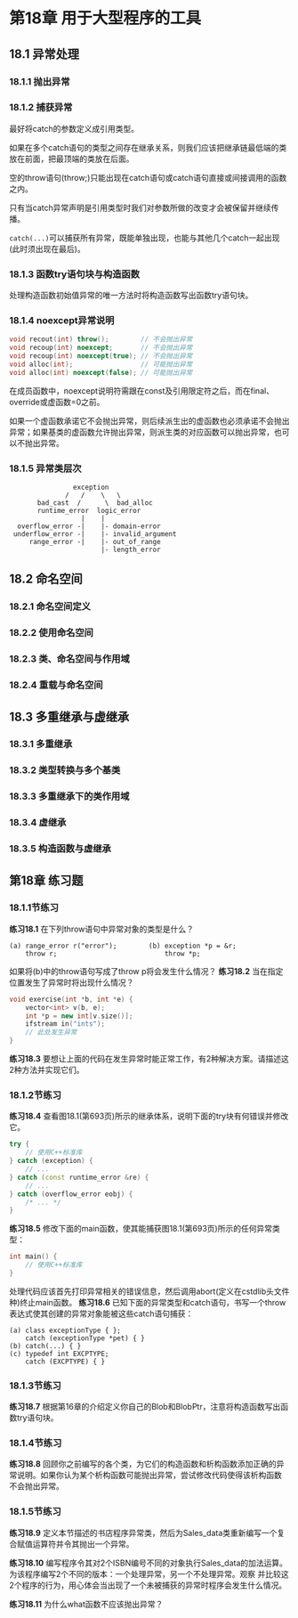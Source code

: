 # 第18章 用于大型程序的工具
## 18.1 异常处理
### 18.1.1 抛出异常
### 18.1.2 捕获异常
最好将catch的参数定义成引用类型。

如果在多个catch语句的类型之间存在继承关系，则我们应该把继承链最低端的类放在前面，把最顶端的类放在后面。

空的throw语句(throw;)只能出现在catch语句或catch语句直接或间接调用的函数之内。

只有当catch异常声明是引用类型时我们对参数所做的改变才会被保留并继续传播。

`catch(...)`可以捕获所有异常，既能单独出现，也能与其他几个catch一起出现(此时须出现在最后)。
### 18.1.3 函数try语句块与构造函数
处理构造函数初始值异常的唯一方法时将构造函数写出函数try语句块。

### 18.1.4 noexcept异常说明
```c++
void recout(int) throw();        // 不会抛出异常
void recoup(int) noexcept;       // 不会抛出异常
void recoup(int) noexcept(true); // 不会抛出异常
void alloc(int);                 // 可能抛出异常
void alloc(int) noexcept(false); // 可能抛出异常
```
在成员函数中，noexcept说明符需跟在const及引用限定符之后，而在final、override或虚函数=0之前。

如果一个虚函数承诺它不会抛出异常，则后续派生出的虚函数也必须承诺不会抛出异常；如果基类的虚函数允许抛出异常，则派生类的对应函数可以抛出异常，也可以不抛出异常。

### 18.1.5 异常类层次
```text
                exception
              /   /    \   \
       bad_cast  /      \  bad_alloc
       runtime_error  logic_error
                  |    |
  overflow_error -|    |- domain-error 
 underflow_error -|    |- invalid_argument
     range_error -|    |- out_of_range
                       |- length_error
```


## 18.2 命名空间
### 18.2.1 命名空间定义
### 18.2.2 使用命名空间
### 18.2.3 类、命名空间与作用域
### 18.2.4 重载与命名空间

## 18.3 多重继承与虚继承
### 18.3.1 多重继承
### 18.3.2 类型转换与多个基类
### 18.3.3 多重继承下的类作用域
### 18.3.4 虚继承
### 18.3.5 构造函数与虚继承
















## 第18章 练习题
### 18.1.1节练习
<b>练习18.1</b> 在下列throw语句中异常对象的类型是什么？
```text
(a) range_error r("error");        (b) exception *p = &r;
    throw r;                           throw *p;
```
如果将(b)中的throw语句写成了throw p将会发生什么情况？
<b>练习18.2</b> 当在指定位置发生了异常时将出现什么情况？
```c++
void exercise(int *b, int *e) {
    vector<int> v(b, e);
    int *p = new int[v.size()];
    ifstream in("ints");
    // 此处发生异常
}
```
<b>练习18.3</b> 要想让上面的代码在发生异常时能正常工作，有2种解决方案。请描述这2种方法并实现它们。


### 18.1.2节练习
<b>练习18.4</b> 查看图18.1(第693页)所示的继承体系，说明下面的try块有何错误并修改它。
```c++
try {
    // 使用C++标准库
} catch (exception) {
    // ...
} catch (const runtime_error &re) {
    // ...
} catch (overflow_error eobj) {
    /* ... */
}
```
<b>练习18.5</b> 修改下面的main函数，使其能捕获图18.1(第693页)所示的任何异常类型：
```c++
int main() {
    // 使用C++标准库
}
```
处理代码应该首先打印异常相关的错误信息，然后调用abort(定义在cstdlib头文件种)终止main函数。
<b>练习18.6</b> 已知下面的异常类型和catch语句，书写一个throw表达式使其创建的异常对象能被这些catch语句捕获：
```text
(a) class exceptionType { };
    catch (exceptionType *pet) { }
(b) catch(...) { }
(c) typedef int EXCPTYPE;
    catch (EXCPTYPE) { }
```

### 18.1.3节练习
<b>练习18.7</b> 根据第16章的介绍定义你自己的Blob和BlobPtr，注意将构造函数写出函数try语句块。


### 18.1.4节练习
<b>练习18.8</b> 回顾你之前编写的各个类，为它们的构造函数和析构函数添加正确的异常说明。如果你认为某个析构函数可能抛出异常，尝试修改代码使得该析构函数
不会抛出异常。


### 18.1.5节练习
<b>练习18.9</b> 定义本节描述的书店程序异常类，然后为Sales_data类重新编写一个复合赋值运算符并令其抛出一个异常。

<b>练习18.10</b> 编写程序令其对2个ISBN编号不同的对象执行Sales_data的加法运算。为该程序编写2个不同的版本：一个处理异常，另一个不处理异常。观察
并比较这2个程序的行为，用心体会当出现了一个未被捕获的异常时程序会发生什么情况。

<b>练习18.11</b> 为什么what函数不应该抛出异常？

